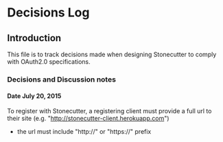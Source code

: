 # Decisions Log

## Introduction
This file is to track decisions made when designing Stonecutter to comply with OAuth2.0 specifications.

### Decisions and Discussion notes

#### Date July 20, 2015
To register with Stonecutter, a registering client must provide a full url to their site (e.g. "http://stonecutter-client.herokuapp.com")
- the url must include "http://" or "https://" prefix
